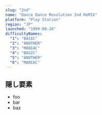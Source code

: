 ```yaml
---
slug: "2nd"
name: "Dance Dance Revolution 2nd ReMIX"
platform: "Play Station"
region: "JP"
launched: "1999-08-26"
difficultyNames:
  "1": "BASIC"
  "2": "ANOTHER"
  "3": "MANIAC"
  "4": "BASIC"
  "5": "ANOTHER"
  "6": "MANIAC"
---
```


## 隠し要素

- foo
- bar
- baz
